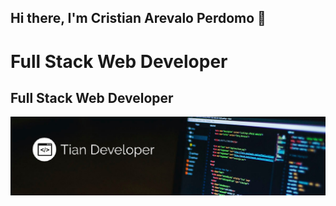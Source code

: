 ## Hi there, I'm Cristian Arevalo Perdomo 👋

Full Stack Web Developer
============================

Full Stack Web Developer
-------------------

![banner-git.png](./img/Amplio1.jpeg)

<!--
**tian-dev1/tian-dev1** is a ✨ _special_ ✨ repository because its `README.md` (this file) appears on your GitHub profile.

Here are some ideas to get you started:

- 🔭 I’m currently working on ...
- 🌱 I’m currently learning ...
- 👯 I’m looking to collaborate on ...
- 🤔 I’m looking for help with ...
- 💬 Ask me about ...
- 📫 How to reach me: ...
- 😄 Pronouns: ...
- ⚡ Fun fact: ...
-->
